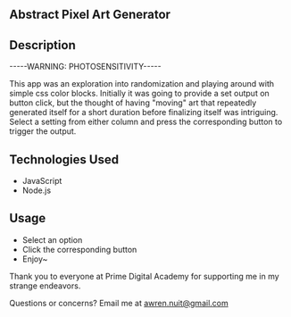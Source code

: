 ## Abstract Pixel Art Generator

## Description
-----WARNING: PHOTOSENSITIVITY-----

This app was an exploration into randomization and playing around with simple css color blocks. Initially it was going to provide a set output on button click, but the thought of having "moving" art that repeatedly generated itself for a short duration before finalizing itself was intriguing. Select a setting from either column and press the corresponding button to trigger the output.

## Technologies Used
- JavaScript
- Node.js

## Usage
- Select an option
- Click the corresponding button
- Enjoy~

Thank you to everyone at Prime Digital Academy for supporting me in my strange endeavors.

Questions or concerns? Email me at awren.nuit@gmail.com